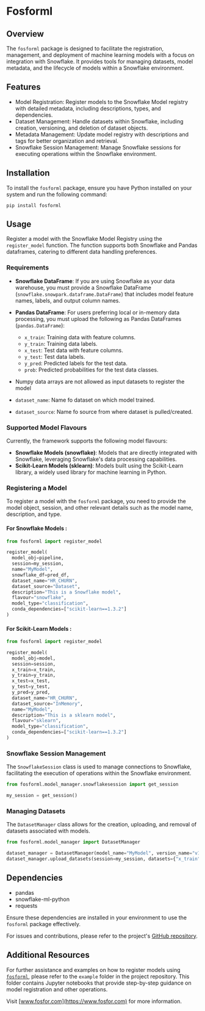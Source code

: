 

# Fosforml

## Overview
The `fosforml` package is designed to facilitate the registration, management, and deployment of machine learning models with a focus on integration with Snowflake. It provides tools for managing datasets, model metadata, and the lifecycle of models within a Snowflake environment.

## Features
- Model Registration: Register models to the Snowflake Model registry with detailed metadata, including descriptions, types, and dependencies.
- Dataset Management: Handle datasets within Snowflake, including creation, versioning, and deletion of dataset objects.
- Metadata Management: Update model registry with descriptions and tags for better organization and retrieval.
- Snowflake Session Management: Manage Snowflake sessions for executing operations within the Snowflake environment.

## Installation
To install the `fosforml` package, ensure you have Python installed on your system and run the following command:

```
pip install fosforml
```

## Usage
Register a model with the Snowflake Model Registry using the `register_model` function. The function supports both Snowflake and Pandas dataframes, catering to different data handling preferences.

### Requirements
- **Snowflake DataFrame**: If you are using Snowflake as your data warehouse, you must provide a Snowflake DataFrame (`snowflake.snowpark.dataframe.DataFrame`) that includes model feature names, labels, and output column names.
- **Pandas DataFrame**: For users preferring local or in-memory data processing, you must upload the following as Pandas DataFrames (`pandas.DataFrame`):
  - `x_train`: Training data with feature columns.
  - `y_train`: Training data labels.
  - `x_test`: Test data with feature columns.
  - `y_test`: Test data labels.
  - `y_pred`: Predicted labels for the test data.
  - `prob`: Predicted probabilities for the test data classes.

- Numpy data arrays are not allowed as input datasets to register the model
- `dataset_name`: Name fo dataset on which model trained.
- `dataset_source`: Name fo source from where dataset is pulled/created.


### Supported Model Flavours

Currently, the framework supports the following model flavours:

- **Snowflake Models (snowflake)**: Models that are directly integrated with Snowflake, leveraging Snowflake's data processing capabilities.
- **Scikit-Learn Models (sklearn)**: Models built using the Scikit-Learn library, a widely used library for machine learning in Python.

### Registering a Model
To register a model with the `fosforml` package, you need to provide the model object, session, and other relevant details such as the model name, description, and type.


#### For Snowflake Models :

```python
from fosforml import register_model

register_model(
  model_obj=pipeline,
  session=my_session,
  name="MyModel",
  snowflake_df=pred_df,
  dataset_name="HR_CHURN",
  dataset_source="Dataset",
  description="This is a Snowflake model",
  flavour="snowflake",
  model_type="classification",
  conda_dependencies=["scikit-learn==1.3.2"]
)
```

#### For Scikit-Learn Models :

```python
from fosforml import register_model

register_model(
  model_obj=model,
  session=session,
  x_train=x_train,
  y_train=y_train,
  x_test=x_test,
  y_test=y_test,
  y_pred=y_pred,
  dataset_name="HR_CHURN",
  dataset_source="InMemory",
  name="MyModel",
  description="This is a sklearn model",
  flavour="sklearn",
  model_type="classification",
  conda_dependencies=["scikit-learn==1.3.2"]
)
```

### Snowflake Session Management
The `SnowflakeSession` class is used to manage connections to Snowflake, facilitating the execution of operations within the Snowflake environment.

```python
from fosforml.model_manager.snowflakesession import get_session

my_session = get_session()
```

### Managing Datasets
The `DatasetManager` class allows for the creation, uploading, and removal of datasets associated with models.

```python
from fosforml.model_manager import DatasetManager

dataset_manager = DatasetManager(model_name="MyModel", version_name="v1", session=my_session)
dataset_manager.upload_datasets(session=my_session, datasets={"x_train": x_train_df, "y_train": y_train_df})
```

## Dependencies
- pandas
- snowflake-ml-python
- requests

Ensure these dependencies are installed in your environment to use the `fosforml` package effectively.

For issues and contributions, please refer to the project's [GitHub repository](https://gitlab.fosfor.com/fosfor-decision-cloud/intelligence/refract-sdk/-/tree/main/fosforml?ref_type=heads).


## Additional Resources
For further assistance and examples on how to register models using [`fosforml`](https://gitlab.fosfor.com/fosfor-decision-cloud/intelligence/refract-sdk/-/tree/main/fosforml/examples?ref_type=heads), please refer to the `example` folder in the project repository. This folder contains Jupyter notebooks that provide step-by-step guidance on model registration and other operations.

Visit [www.fosfor.com](https://www.fosfor.com) for more information.